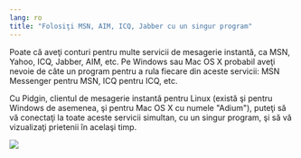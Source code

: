```yaml
---
lang: ro
title: "Folosiţi MSN, AIM, ICQ, Jabber cu un singur program"
---
```


Poate că aveţi conturi pentru multe servicii de mesagerie instantă,
ca MSN, Yahoo, ICQ, Jabber, AIM, etc. Pe Windows sau Mac OS X probabil 
aveţi nevoie de câte un program pentru a rula fiecare din aceste servicii:
MSN Messenger pentru MSN, ICQ pentru ICQ, etc.

Cu Pidgin, clientul de mesagerie instantă pentru Linux (există şi pentru
Windows de asemenea, şi pentru Mac OS X cu numele "Adium"), puteţi să vă
conectaţi la toate aceste servicii simultan, cu un singur program, şi să vă
vizualizaţi prietenii în acelaşi timp.

<img src="Images/gaim_im_services.png" />

  
